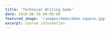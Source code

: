 ```yaml
---
title: 'Technical Writing Game'
date: 2018-06-30 00:00:00
featured_image: '/images/demo/demo-square.jpg'
excerpt: Course information
---
```


<script type="text/javascript" src="https://CrosswordHobbyist.com/embedjs?puzzle_id=1004422"></script>